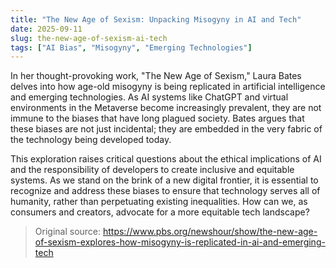 ```yaml
---
title: "The New Age of Sexism: Unpacking Misogyny in AI and Tech"
date: 2025-09-11
slug: the-new-age-of-sexism-ai-tech
tags: ["AI Bias", "Misogyny", "Emerging Technologies"]
---
```


In her thought-provoking work, "The New Age of Sexism," Laura Bates delves into how age-old misogyny is being replicated in artificial intelligence and emerging technologies. As AI systems like ChatGPT and virtual environments in the Metaverse become increasingly prevalent, they are not immune to the biases that have long plagued society. Bates argues that these biases are not just incidental; they are embedded in the very fabric of the technology being developed today.

This exploration raises critical questions about the ethical implications of AI and the responsibility of developers to create inclusive and equitable systems. As we stand on the brink of a new digital frontier, it is essential to recognize and address these biases to ensure that technology serves all of humanity, rather than perpetuating existing inequalities. How can we, as consumers and creators, advocate for a more equitable tech landscape?
> Original source: https://www.pbs.org/newshour/show/the-new-age-of-sexism-explores-how-misogyny-is-replicated-in-ai-and-emerging-tech